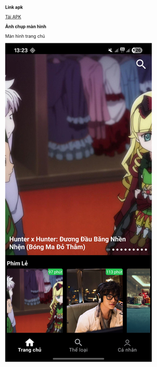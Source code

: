 <strong>Link apk</strong>

<a href="https://drive.google.com/file/d/1h2Kq6O_wAQoeWLioAmPXa8oshggrrRvy/view?usp=sharing">Tải APK</a>

<strong>Ảnh chụp màn hình</strong>

<p>Màn hình trang chủ</p>
<img src="https://github.com/ngngochiep2411/MovieApp/blob/master/assets/screenshots/trangchu.jpg?raw=true" 
     alt="Trang chủ" />



